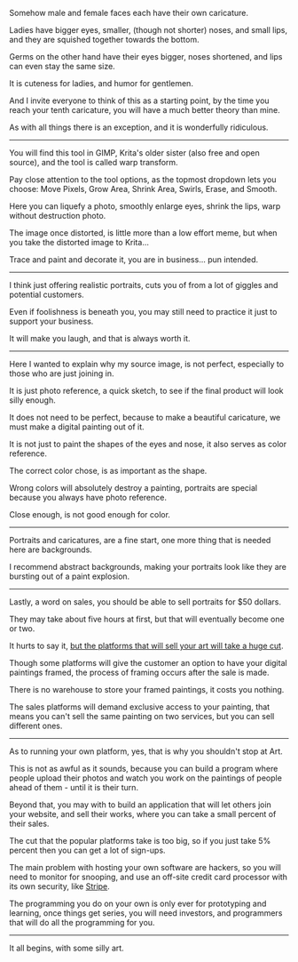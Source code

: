 Somehow male and female faces
each have their own caricature.

Ladies have bigger eyes, smaller, (though not shorter) noses, and small lips,
and they are squished together towards the bottom.

Germs on the other hand have their eyes bigger, noses shortened,
and lips can even stay the same size.

It is cuteness for ladies,
and humor for gentlemen.

And I invite everyone to think of this as a starting point,
by the time you reach your tenth caricature, you will have a much better theory than mine.

As with all things there is an exception,
and it is wonderfully ridiculous.

---

You will find this tool in GIMP, Krita's older sister (also free and open source),
and the tool is called warp transform.

Pay close attention to the tool options,
as the topmost dropdown lets you choose: Move Pixels, Grow Area, Shrink Area, Swirls, Erase, and Smooth.

Here you can liquefy a photo, smoothly enlarge eyes,
shrink the lips, warp without destruction photo.

The image once distorted, is little more than a low effort meme,
but when you take the distorted image to Krita...

Trace and paint and decorate it,
you are in business... pun intended.

---

I think just offering realistic portraits,
cuts you of from a lot of giggles and potential customers.

Even if foolishness is beneath you,
you may still need to practice it just to support your business.

It will make you laugh,
and that is always worth it.

---

Here I wanted to explain why my source image, is not perfect,
especially to those who are just joining in.

It is just photo reference, a quick sketch,
to see if the final product will look silly enough.

It does not need to be perfect,
because to make a beautiful caricature, we must make a digital painting out of it.

It is not just to paint the shapes of the eyes and nose,
it also serves as color reference.

The correct color chose,
is as important as the shape.

Wrong colors will absolutely destroy a painting,
portraits are special because you always have photo reference.

Close enough,
is not good enough for color.

---

Portraits and caricatures, are a fine start,
one more thing that is needed here are backgrounds.

I recommend abstract backgrounds,
making your portraits look like they are bursting out of a paint explosion.

---

Lastly, a word on sales,
you should be able to sell portraits for $50 dollars.

They may take about five hours at first,
but that will eventually become one or two.

It hurts to say it,
[but the platforms that will sell your art will take a huge cut][1].

Though some platforms will give the customer an option to have your digital paintings framed,
the process of framing occurs after the sale is made.

There is no warehouse to store your framed paintings,
it costs you nothing.

The sales platforms will demand exclusive access to your painting,
that means you can't sell the same painting on two services, but you can sell different ones.

---

As to running your own platform,
yes, that is why you shouldn't stop at Art.

This is not as awful as it sounds,
because you can build a program where people upload their photos and watch you work on the paintings of people ahead of them - until it is their turn.

Beyond that, you may with to build an application that will let others join your website,
and sell their works, where you can take a small percent of their sales.

The cut that the popular platforms take is too big,
so if you just take 5% percent then you can get a lot of sign-ups.

The main problem with hosting your own software are hackers,
so you will need to monitor for snooping, and use an off-site credit card processor with its own security, like [Stripe][2].

The programming you do on your own is only ever for prototyping and learning,
once things get series, you will need investors, and programmers that will do all the programming for you.

---

It all begins,
with some silly art.


[1]: https://www.qwant.com/?q=where+to+sell+digital+art&client=opensearch&t=web
[2]: https://www.youtube.com/watch?v=YTc0Zi70AjM
